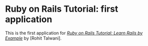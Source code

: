 # Ruby on Rails Tutorial: first application

This is the first application for
[*Ruby on Rails Tutorial: Learn Rails by Example*](http://railstutorial.org/)
by [Rohit Talwani].